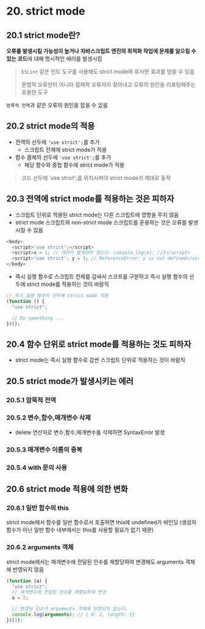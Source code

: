 # 20. strict mode

## 20.1 strict mode란?

**오류를 발생시킬 가능성이 높거나** **자바스크립트 엔진의 최적화 작업에 문제를 일으킬 수 있는 코드**에 대해 명시적인 에러를 발생시킴

> `ESLint` 같은 린트 도구를 사용해도 strict mode와 유사한 효과를 얻을 수 있음
>
> 문법적 오류만이 아니라 잠재적 오류까지 찾아내고 오류의 원인을 리포팅해주는 유용한 도구

`암묵적 전역`과 같은 오류의 원인을 잡을 수 있음

## 20.2 strict mode의 적용

- 전역의 선두에 `'use strict';`를 추가
  - 스크립트 전체에 strict mode가 적용
- 함수 몸체의 선두에 `'use strict';`를 추가
  - 해당 함수와 중첩 함수에 strict mode가 적용

> 코드 선두에 'use strict';를 위치시켜야 strict mode가 제대로 동작

## 20.3 전역에 strict mode를 적용하는 것은 피하자

- 스크립트 단위로 적용된 strict mode는 다른 스크립트에 영향을 주지 않음
- strict mode 스크립트와 non-strict mode 스크립트를 혼용하는 것은 오류를 발생시킬 수 있음

```js
<body>
  <script>'use strict';</script>
  <script>x = 1; // 에러가 발생하지 않는다. console.log(x); //1</script>
  <script>'use strict'; y = 1; // ReferenceError: y is not defined</script>
</body>
```

- 즉시 실행 함수로 스크립트 전체를 감싸서 스코프를 구분하고 즉시 실행 함수의 선두에 strict mode를 적용하는 것이 바람직

```js
// 즉시 실행 함수의 선두에 strict mode 작용
(function () {
  "use strict";

  // Do something ...
})();
```

## 20.4 함수 단위로 strict mode를 적용하는 것도 피하자

- strict mode는 즉시 실행 함수로 감싼 스크립트 단위로 적용하는 것이 바람직

## 20.5 strict mode가 발생시키는 에러

### 20.5.1 암묵적 전역

### 20.5.2 변수,함수,매개변수 삭제

- delete 연산자로 변수,함수,매개변수를 삭제하면 SyntaxError 발생

### 20.5.3 매개변수 이름의 중복

### 20.5.4 with 문의 사용

## 20.6 strict mode 적용에 의한 변화

### 20.6.1 일반 함수의 this

strict mode에서 함수를 일반 함수로서 호출하면 this에 undefined가 바인딩 (생성자 함수가 아닌 일반 함수 내부에서는 this를 사용할 필요가 없기 때문)

### 20.6.2 arguments 객체

strict mode에서는 매개변수에 전달된 인수를 재할당하여 변경해도 arguments 객체에 반영되지 않음

```js
(function (a) {
  "use strict";
  // 매개변수에 전달된 인수를 재할당하여 변경
  a = 2;

  // 변경된 인수가 arguments 객체에 반영되지 않는다.
  console.log(arguments); // { 0: 1, length: 1}
})(1);
```
